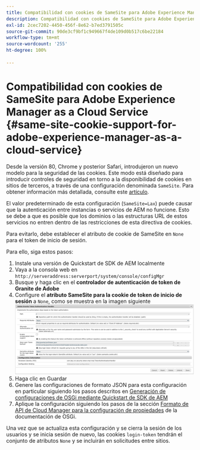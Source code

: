 ```yaml
---
title: Compatibilidad con cookies de SameSite para Adobe Experience Manager as a Cloud Service
description: Compatibilidad con cookies de SameSite para Adobe Experience Manager as a Cloud Service
exl-id: 2cec7202-4450-456f-8e62-b7ed3791505c
source-git-commit: 90de3cf9bf1c949667f4de109d0b517c6be22184
workflow-type: tm+mt
source-wordcount: '255'
ht-degree: 100%

---
```


# Compatibilidad con cookies de SameSite para Adobe Experience Manager as a Cloud Service {#same-site-cookie-support-for-adobe-experience-manager-as-a-cloud-service}

Desde la versión 80, Chrome y posterior Safari, introdujeron un nuevo modelo para la seguridad de las cookies. Este modo está diseñado para introducir controles de seguridad en torno a la disponibilidad de cookies en sitios de terceros, a través de una configuración denominada `SameSite`. Para obtener información más detallada, consulte este [artículo](https://web.dev/samesite-cookies-explained/).

El valor predeterminado de esta configuración (`SameSite=Lax`) puede causar que la autenticación entre instancias o servicios de AEM no funcione. Esto se debe a que es posible que los dominios o las estructuras URL de estos servicios no entren dentro de las restricciones de esta directiva de cookies.

Para evitarlo, debe establecer el atributo de cookie de SameSite en `None` para el token de inicio de sesión.

Para ello, siga estos pasos:

1. Instale una versión de Quickstart de SDK de AEM localmente
1. Vaya a la consola web en `http://serveraddress:serverport/system/console/configMgr`
1. Busque y haga clic en el **controlador de autenticación de token de Granite de Adobe**
1. Configure el **atributo SameSite para la cookie de token de inicio de sesión** a `None`, como se muestra en la imagen siguiente
   ![samesite](/help/security/assets/samesite1.png)
1. Haga clic en Guardar
1. Genere las configuraciones de formato JSON para esta configuración en particular siguiendo los pasos descritos en [Generación de configuraciones de OSGi mediante Quickstart de SDK de AEM](/help/implementing/deploying/configuring-osgi.md#generating-osgi-configurations-using-the-aem-sdk-quickstart)
1. Aplique la configuración siguiendo los pasos de la sección [Formato de API de Cloud Manager para la configuración de propiedades](/help/implementing/deploying/configuring-osgi.md#cloud-manager-api-format-for-setting-properties) de la documentación de OSGi.

Una vez que se actualiza esta configuración y se cierra la sesión de los usuarios y se inicia sesión de nuevo, las cookies `login-token` tendrán el conjunto de atributos `None` y se incluirán en solicitudes entre sitios.
